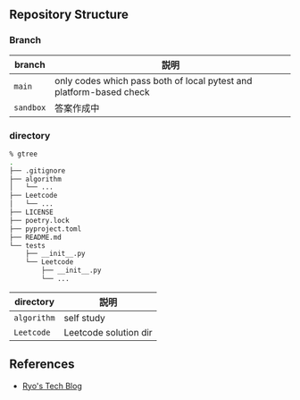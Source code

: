 ## Repository Structure
### Branch

|branch|説明|
|---|---|
|`main`|only codes which pass both of local pytest and platform-based check|
|`sandbox`|答案作成中|

### directory

```zsh
% gtree                                      
.
├── .gitignore
├── algorithm
│   └── ...
├── Leetcode
│   └── ...
├── LICENSE
├── poetry.lock
├── pyproject.toml
├── README.md
└── tests
    ├── __init__.py
    └── Leetcode
        ├── __init__.py
        └── ...
```

|directory|説明|
|---|---|
|`algorithm`|self study|
|`Leetcode`|Leetcode solution dir|






References
--------------

- [Ryo's Tech Blog](https://ryonakagami.github.io/)
